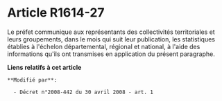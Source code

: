 # Article R1614-27

Le préfet communique aux représentants des collectivités territoriales et leurs groupements, dans le mois qui suit leur
publication, les statistiques établies à l'échelon départemental, régional et national, à l'aide des informations qu'ils ont
transmises en application du présent paragraphe.

**Liens relatifs à cet article**

	**Modifié par**:

	  - Décret n°2008-442 du 30 avril 2008 - art. 1
